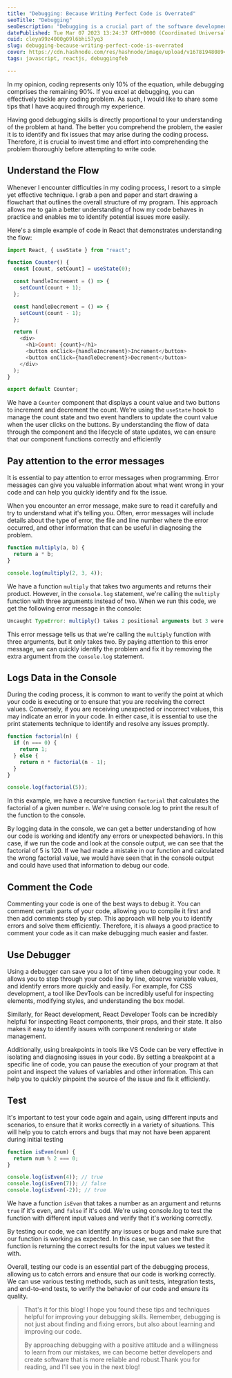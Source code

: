 ```yaml
---
title: "Debugging: Because Writing Perfect Code is Overrated"
seoTitle: "Debugging"
seoDescription: "Debugging is a crucial part of the software development process, but it can be frustrating and time-consuming if you don't have the right mindset."
datePublished: Tue Mar 07 2023 13:24:37 GMT+0000 (Coordinated Universal Time)
cuid: cleya99z4000g09l6bhi57yq3
slug: debugging-because-writing-perfect-code-is-overrated
cover: https://cdn.hashnode.com/res/hashnode/image/upload/v1678194808948/686e8c11-5803-4b31-9a6c-2598edfea092.png
tags: javascript, reactjs, debuggingfeb

---
```


In my opinion, coding represents only 10% of the equation, while debugging comprises the remaining 90%. If you excel at debugging, you can effectively tackle any coding problem. As such, I would like to share some tips that I have acquired through my experience.

Having good debugging skills is directly proportional to your understanding of the problem at hand. The better you comprehend the problem, the easier it is to identify and fix issues that may arise during the coding process. Therefore, it is crucial to invest time and effort into comprehending the problem thoroughly before attempting to write code.

## Understand the Flow

Whenever I encounter difficulties in my coding process, I resort to a simple yet effective technique. I grab a pen and paper and start drawing a flowchart that outlines the overall structure of my program. This approach allows me to gain a better understanding of how my code behaves in practice and enables me to identify potential issues more easily.

Here's a simple example of code in React that demonstrates understanding the flow:

```javascript
import React, { useState } from "react";

function Counter() {
  const [count, setCount] = useState(0);

  const handleIncrement = () => {
    setCount(count + 1);
  };

  const handleDecrement = () => {
    setCount(count - 1);
  };

  return (
    <div>
      <h1>Count: {count}</h1>
      <button onClick={handleIncrement}>Increment</button>
      <button onClick={handleDecrement}>Decrement</button>
    </div>
  );
}

export default Counter;
```

We have a `Counter` component that displays a count value and two buttons to increment and decrement the count. We're using the `useState` hook to manage the count state and two event handlers to update the count value when the user clicks on the buttons. By understanding the flow of data through the component and the lifecycle of state updates, we can ensure that our component functions correctly and efficiently

## Pay attention to the error messages

It is essential to pay attention to error messages when programming. Error messages can give you valuable information about what went wrong in your code and can help you quickly identify and fix the issue.

When you encounter an error message, make sure to read it carefully and try to understand what it's telling you. Often, error messages will include details about the type of error, the file and line number where the error occurred, and other information that can be useful in diagnosing the problem.

```javascript
function multiply(a, b) {
  return a * b;
}

console.log(multiply(2, 3, 4));
```

We have a function `multiply` that takes two arguments and returns their product. However, in the `console.log` statement, we're calling the `multiply` function with three arguments instead of two. When we run this code, we get the following error message in the console:

```javascript
Uncaught TypeError: multiply() takes 2 positional arguments but 3 were given
```

This error message tells us that we're calling the `multiply` function with three arguments, but it only takes two. By paying attention to this error message, we can quickly identify the problem and fix it by removing the extra argument from the `console.log` statement.

## Logs Data in the Console

During the coding process, it is common to want to verify the point at which your code is executing or to ensure that you are receiving the correct values. Conversely, if you are receiving unexpected or incorrect values, this may indicate an error in your code. In either case, it is essential to use the print statements technique to identify and resolve any issues promptly.

```javascript
function factorial(n) {
  if (n === 0) {
    return 1;
  } else {
    return n * factorial(n - 1);
  }
}

console.log(factorial(5));
```

In this example, we have a recursive function `factorial` that calculates the factorial of a given number `n`. We're using console.log to print the result of the function to the console.

By logging data in the console, we can get a better understanding of how our code is working and identify any errors or unexpected behaviors. In this case, if we run the code and look at the console output, we can see that the factorial of 5 is 120. If we had made a mistake in our function and calculated the wrong factorial value, we would have seen that in the console output and could have used that information to debug our code.

## Comment the Code

Commenting your code is one of the best ways to debug it. You can comment certain parts of your code, allowing you to compile it first and then add comments step by step. This approach will help you to identify errors and solve them efficiently. Therefore, it is always a good practice to comment your code as it can make debugging much easier and faster.

## Use Debugger

Using a debugger can save you a lot of time when debugging your code. It allows you to step through your code line by line, observe variable values, and identify errors more quickly and easily. For example, for CSS development, a tool like DevTools can be incredibly useful for inspecting elements, modifying styles, and understanding the box model.

Similarly, for React development, React Developer Tools can be incredibly helpful for inspecting React components, their props, and their state. It also makes it easy to identify issues with component rendering or state management.

Additionally, using breakpoints in tools like VS Code can be very effective in isolating and diagnosing issues in your code. By setting a breakpoint at a specific line of code, you can pause the execution of your program at that point and inspect the values of variables and other information. This can help you to quickly pinpoint the source of the issue and fix it efficiently.

## Test

It's important to test your code again and again, using different inputs and scenarios, to ensure that it works correctly in a variety of situations. This will help you to catch errors and bugs that may not have been apparent during initial testing

```javascript
function isEven(num) {
  return num % 2 === 0;
}

console.log(isEven(4)); // true
console.log(isEven(7)); // false
console.log(isEven(-2)); // true
```

We have a function `isEven` that takes a number as an argument and returns `true` if it's even, and `false` if it's odd. We're using console.log to test the function with different input values and verify that it's working correctly.

By testing our code, we can identify any issues or bugs and make sure that our function is working as expected. In this case, we can see that the function is returning the correct results for the input values we tested it with.

Overall, testing our code is an essential part of the debugging process, allowing us to catch errors and ensure that our code is working correctly. We can use various testing methods, such as unit tests, integration tests, and end-to-end tests, to verify the behavior of our code and ensure its quality.

> That's it for this blog! I hope you found these tips and techniques helpful for improving your debugging skills. Remember, debugging is not just about finding and fixing errors, but also about learning and improving our code.
> 
> By approaching debugging with a positive attitude and a willingness to learn from our mistakes, we can become better developers and create software that is more reliable and robust.Thank you for reading, and I'll see you in the next blog!